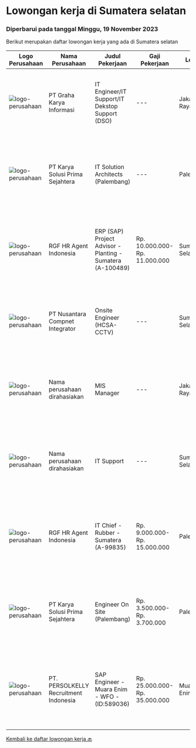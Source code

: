 
  # Lowongan kerja di Sumatera selatan

  ### Diperbarui pada tanggal Minggu, 19 November 2023

  Berikut merupakan daftar lowongan kerja yang ada di Sumatera selatan

  |Logo Perusahaan | Nama Perusahaan | Judul Pekerjaan | Gaji Pekerjaan | Lokasi | Deskripsi | Tanggal diunggah | Pranala |
  | -------------- | --------------- | --------------- | --------- | --------- | -------------- | ------- | ----------- |
  |![logo-perusahaan](https://image-service-cdn.seek.com.au/5133a72bd8acf04551b7fecf51b0b06d1dfb0153/ee4dce1061f3f616224767ad58cb2fc751b8d2dc)|PT Graha Karya Informasi|IT Engineer/IT Support/IT Dekstop Support (DSO)|---|Jakarta Raya|Requirements:1. Minimum 6 Months as an IT Support (Fresh Graduate are welcome to apply)2. Bachelor's Degree in Computer/ IT or equivalent3. Have...|Rabu, 08 November 2023|https://www.jobstreet.co.id/id/job/it-engineer-it-support-it-dekstop-support-dso-4522798?token=0~03155cbd-a920-419d-b5bc-d6336bce665f&sectionRank=1&jobId=jobstreet-id-job-4522798|
|![logo-perusahaan](https://image-service-cdn.seek.com.au/bb0f2c313297f2db3d497466b95d7da85644edc0/ee4dce1061f3f616224767ad58cb2fc751b8d2dc)|PT Karya Solusi Prima Sejahtera|IT Solution Architects (Palembang)|---|Palembang|Kualifikasi: Pendidikan min. S1 Teknik Informatika/Sistem Informasi. Pengalaman min. 2 tahun sebagai Solution Architect/Senior Engineer. Memiliki...|Kamis, 09 November 2023|https://www.jobstreet.co.id/id/job/it-solution-architects-palembang-4524385?token=0~03155cbd-a920-419d-b5bc-d6336bce665f&sectionRank=2&jobId=jobstreet-id-job-4524385|
|![logo-perusahaan](https://image-service-cdn.seek.com.au/d5868152525c083dcbedb1aa22a408e592bdf7d2/ee4dce1061f3f616224767ad58cb2fc751b8d2dc)|RGF HR Agent Indonesia|ERP (SAP) Project Advisor - Planting - Sumatera (A-100489)|Rp. 10.000.000-Rp. 11.000.000|Sumatera Selatan|About The Company: The working venue is in Sumatera Selatan. Our client is a Japanese Planting company. Currently, they are looking for ERP (SAP)...|Senin, 13 November 2023|https://www.jobstreet.co.id/id/job/erp-sap-project-advisor-planting-sumatera-a-100489-4526855?token=0~03155cbd-a920-419d-b5bc-d6336bce665f&sectionRank=3&jobId=jobstreet-id-job-4526855|
|![logo-perusahaan](https://image-service-cdn.seek.com.au/712054bda79985fa3575638c08fcf0b1a2d97e2c/ee4dce1061f3f616224767ad58cb2fc751b8d2dc)|PT Nusantara Compnet Integrator|Onsite Engineer (HCSA-CCTV)|---|Sumatera Selatan|Job Descriptions : Analyze customer needs Provide solutions and give recommendations to the customer according to their needs Preventive and...|Rabu, 08 November 2023|https://www.jobstreet.co.id/id/job/onsite-engineer-hcsa-cctv-4522841?token=0~03155cbd-a920-419d-b5bc-d6336bce665f&sectionRank=4&jobId=jobstreet-id-job-4522841|
|![logo-perusahaan](https://i.ibb.co/sqvTCh9/112815900-stock-vector-no-image-available-icon-flat-vector.webp)|Nama perusahaan dirahasiakan|MIS Manager|---|Jakarta Raya|Pendidikan minimal S1 segala jurusan Minimal memiliki 1 tahun pengalaman kerja di bidang yang sama Memiliki pengetahuan mengenai PHP dan bahasa...|Kamis, 02 November 2023|https://www.jobstreet.co.id/id/job/mis-manager-4517533?token=0~03155cbd-a920-419d-b5bc-d6336bce665f&sectionRank=5&jobId=jobstreet-id-job-4517533|
|![logo-perusahaan](https://i.ibb.co/sqvTCh9/112815900-stock-vector-no-image-available-icon-flat-vector.webp)|Nama perusahaan dirahasiakan|IT Support|---|Sumatera Selatan|Job Role:Involving the application of information technology knowledge and information technology techniques and principles for the development or...|Kamis, 26 Oktober 2023|https://www.jobstreet.co.id/id/job/it-support-4510247?token=0~03155cbd-a920-419d-b5bc-d6336bce665f&sectionRank=6&jobId=jobstreet-id-job-4510247|
|![logo-perusahaan](https://image-service-cdn.seek.com.au/d5868152525c083dcbedb1aa22a408e592bdf7d2/ee4dce1061f3f616224767ad58cb2fc751b8d2dc)|RGF HR Agent Indonesia|IT Chief - Rubber - Sumatera (A-99835)|Rp. 9.000.000-Rp. 15.000.000|Palembang|About The Company: The working venue is in Sumatera Selatan. Our client is a Japanese Rubber company. Currently, they are looking for IT Chief. Job...|Selasa, 24 Oktober 2023|https://www.jobstreet.co.id/id/job/it-chief-rubber-sumatera-a-99835-4508060?token=0~03155cbd-a920-419d-b5bc-d6336bce665f&sectionRank=7&jobId=jobstreet-id-job-4508060|
|![logo-perusahaan](https://image-service-cdn.seek.com.au/bb0f2c313297f2db3d497466b95d7da85644edc0/ee4dce1061f3f616224767ad58cb2fc751b8d2dc)|PT Karya Solusi Prima Sejahtera|Engineer On Site (Palembang)|Rp. 3.500.000-Rp. 3.700.000|Palembang|Kualifikasi : Pendidikan minimal D3/S1 Teknik Informatika/Teknik Telekomunikasi Memiliki pengalaman pekerjaan di bidang yang sama minimal 1 tahun...|Senin, 23 Oktober 2023|https://www.jobstreet.co.id/id/job/engineer-on-site-palembang-4507346?token=0~03155cbd-a920-419d-b5bc-d6336bce665f&sectionRank=8&jobId=jobstreet-id-job-4507346|
|![logo-perusahaan](https://image-service-cdn.seek.com.au/a778cc2d537d275f0abc3d64068f14c4c640057e/ee4dce1061f3f616224767ad58cb2fc751b8d2dc)|PT. PERSOLKELLY Recruitment Indonesia|SAP Engineer - Muara Enim - WFO - (ID:589036)|Rp. 25.000.000-Rp. 35.000.000|Muara Enim|Job Description・Lead and deliver digital transformation projects.・Foresee the changes, align, &amp; adapt IT with technologies.・Continuously challenge...|Selasa, 24 Oktober 2023|https://www.jobstreet.co.id/id/job/sap-engineer-muara-enim-wfo-id%3A589036-4508624?token=0~03155cbd-a920-419d-b5bc-d6336bce665f&sectionRank=9&jobId=jobstreet-id-job-4508624|


  [Kembali ke daftar lowongan kerja 🔙](../README.md#daftar-lowongan-kerja)
  